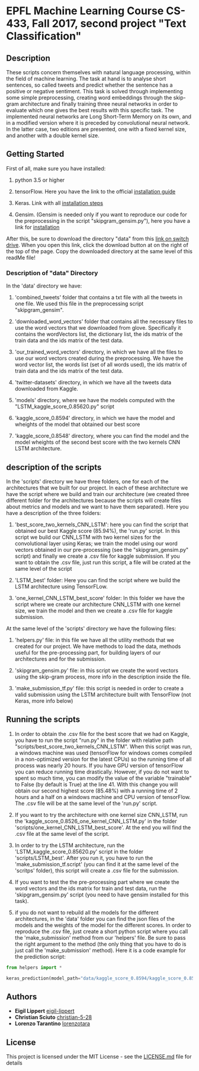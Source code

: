 # EPFL Machine Learning Course CS-433, Fall 2017, second project "Text Classification"

## Description

These scripts concern themselves with natural language processing, within the field of machine learning. The task at hand is to analyse short sentences, so called tweets and predict whether the sentence has a positive or negative sentiment. This task is solved through implementing some simple preprocessing, creating word embeddings through the skip-gram architecture and finally training three neural networks in order to evaluate which one gives the best results with this specific task. The implemented neural networks are Long Short-Term Memory on its own, and in a modified version where it is preceded by convolutional neural network. In the latter case, two editions are presented, one with a fixed kernel size, and another with a double kernel size.

## Getting Started

First of all, make sure you have installed:

1. python 3.5 or higher

2. tensorFlow. Here you have the link to the official [installation guide](https://www.tensorflow.org/install/)

3. Keras. Link with all [installation steps](https://keras.io/#installation)

4. Gensim. (Gensim is needed only if you want to reproduce our code for the preprocessing in the script "skipgram_gensim.py"), here you have a link for [installation](https://radimrehurek.com/gensim/install.html)

After this, be sure to download the directory "data" from this [link on switch drive](https://drive.switch.ch/index.php/s/FvBb3jbLUNBN1Bl). When you open this link, click the download button at on the right of the top of the page. Copy the downloaded directory at the same level of this readMe file!

### Description of "data" Directory

In the 'data' directory we have:

1. 'combined_tweets' folder that contains a txt file with all the tweets in one file. We used this file in the preprocessing script "skipgram_gensim".

2. 'downloaded_word_vectors' folder that contains all the necessary files to use the word vectors that we downloaded from glove. Specifically it contains the wordVectors list, the dictionary list, the ids matrix of the train data and the ids matrix of the test data.

3. 'our_trained_word_vectors' directory, in which we have all the files to use our word vectors created during the preprocessing. We have the word vector list, the words list (set of all words used), the ids matrix of train data and the ids matrix of the test data.

4. 'twitter-datasets' directory, in which we have all the tweets data downloaded from Kaggle.

5. 'models' directory, where we have the models computed with the "LSTM_kaggle_score_0.85620.py" script

6. 'kaggle_score_0.8594' directory, in which we have the model and wheights of the model that obtained our best score

7. 'kaggle_score_0.8548' directory, where you can find the model and the model wheights of the second best score with the two kernels CNN LSTM architecture.
 

## description of the scripts

In the 'scripts' directory we have three folders, one for each of the architectures that we built for our project. In each of these architecture we have the script where we build and train our architecture (we created three different folder for the architectures because the scripts will create files about metrics and models and we want to have them separated). Here you have a description of the three folders:

1. 'best_score_two_kernels_CNN_LSTM': here you can find the script that obtained our best Kaggle score (85.94%), the 'run.py' script. In this script we build our CNN_LSTM with two kernel sizes for the convolutional layer using Keras; we train the model using our word vectors obtained in our pre-processing (see the "skipgram_gensim.py" script) and finally we create a .csv file for kaggle submission. If you want to obtain the .csv file, just run this script, a file will be crated at the same level of the script

2. 'LSTM_best' folder: Here you can find the script where we build the LSTM architecture using TensorFLow.

3. 'one_kernel_CNN_LSTM_best_score' folder: In this folder we have the script where we create our architecture CNN_LSTM with one kernel size, we train the model and then we create a .csv file for kaggle submission.

At the same level of the 'scripts' directory we have the following files:

1. 'helpers.py' file: in this file we have all the utility methods that we created for our project. We have methods to load the data, methods useful for the pre-processing part, for building layers of our architectures and for the submission.

2. 'skipgram_gensim.py' file: in this script we create the word vectors using the skip-gram process, more info in the description inside the file.

3. 'make_submission_tf.py' file: this script is needed in order to create a valid submission using the LSTM architecture built with TensorFlow (not Keras, more info below)


## Running the scripts

1. In order to obtain the .csv file for the best score that we had on Kaggle, you have to run the script "run.py" in the folder with relative path "scripts/best_score_two_kernels_CNN_LSTM". When this script was run, a windows machine was used (tensorFlow for windows comes compiled in a non-optimized version for the latest CPUs) so the running time of all process was nearly 20 hours. If you have GPU version of tensorFlow you can reduce running time drastically. However, if you do not want to spent so much time, you can modify the value of the variable "trainable" to False (by default is True) at the line 41. With this change you will obtain our second highest score (85.48%) with a running time of 2 hours and a half on a windows machine and CPU version of tensorFlow. The .csv file will be at the same level of the 'run.py' script.

2. If you want to try the architecture with one kernel size CNN_LSTM, run the 'kaggle_score_0.8526_one_kernel_CNN_LSTM.py' in the folder 'scripts/one_kernel_CNN_LSTM_best_score'. At the end you will find the .csv file at the same level of the script.


3. In order to try the LSTM architecture, run the 'LSTM_kaggle_score_0.85620.py' script in the folder 'scripts/LSTM_best'. After you run it, you have to run the 'make_submission_tf.script' (you can find it at the same level of the 'scritps' folder), this script will create a .csv file for the submission.

4. If you want to test the the pre-processing part where we create the word vectors and the ids matrix for train and test data, run the 'skipgram_gensim.py' script (you need to have gensim installed for this task).

5. if you do not want to rebuild all the models for the different architectures, in the 'data' folder you can find the json files of the models and the weights of the model for the different scores. In order to reproduce the .csv file, just create a short python script where you call the 'make_submission' method from our 'helpers' file. Be sure to pass the right argument to the method (the only thing that you have to do is just call the 'make_submission' method). Here it is a code example for the prediction script:

```python
from helpers import *

keras_prediction(model_path="data/kaggle_score_0.8594/kaggle_score_0.8594_model.json", weights_path="data/kaggle_score_0.8594/kaggle_score_0.8594__weights.h5", ids_test_path="../../data/our_trained_wordvectors/ids_test_sg_6.npy", csv_file_name="run_prediction.csv")
```

## Authors

* **Eigil Lippert** [eigil-lippert](https://github.com/eigil-lippert)
* **Christian Sciuto** [christian-5-28](https://github.com/christian-5-28)
* **Lorenzo Tarantino** [lorenzotara](https://github.com/lorenzotara)

## License

This project is licensed under the MIT License - see the [LICENSE.md](LICENSE.md) file for details


